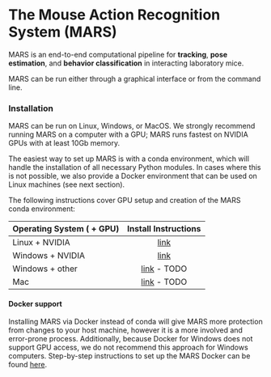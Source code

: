 # The **M**ouse **A**ction **R**ecognition **S**ystem (**MARS**)

MARS is an end-to-end computational pipeline for **tracking**, **pose estimation**, and **behavior classification** in interacting laboratory mice.

MARS can be run either through a graphical interface or from the command line.

### Installation
MARS can be run on Linux, Windows, or MacOS. We strongly recommend running MARS on a computer with a GPU; MARS runs fastest on NVIDIA GPUs with at least 10Gb memory.

The easiest way to set up MARS is with a conda environment, which will handle the installation of all necessary Python modules. In cases where this is not possible, we also provide a Docker environment that can be used on Linux machines (see next section).

The following instructions cover GPU setup and creation of the MARS conda environment:

|Operating System ( + GPU) | Install Instructions |
|---|:---:|
|Linux + NVIDIA | [link](docs/install_linux_nvidia.md) |
|Windows + NVIDIA | [link](docs/install_windows_nvidia.md) |
|Windows + other | [link](docs/) - TODO |
|Mac | [link](docs/) - TODO |


#### Docker support
Installing MARS via Docker instead of conda will give MARS more protection from changes to your host machine, however it is a more involved and error-prone process. Additionally, because Docker for Windows does not support GPU access, we do not recommend this approach for Windows computers. Step-by-step instructions to set up the MARS Docker can be found [here](docs/Docker_instructions.md).
